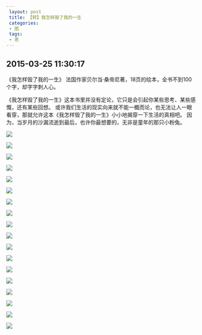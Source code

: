 ```yaml
---
 layout: post
 title: 【转】我怎样毁了我的一生
 categories:
 - 图
 tags:
 - 思
---
```


## 2015-03-25 11:30:17

《我怎样毁了我的一生》 法国作家贝尔当·桑帝尼著，18页的绘本，全书不到100个字，却字字刺人心。

《我怎样毁了我的一生》这本书里并没有定论，它只是会引起你某些思考、某些感慨，还有某些回想。
或许我们生活的现实向来就不能一概而论，也无法让人一眼看穿，那就允许这本《我怎样毁了我的一生》小小地揭穿一下生活的真相吧。
因为，当岁月的沙漏流逝到最后，也许你最想要的，无非是童年的那只小粉兔。

![](https://jerkwin.github.io/pic/我怎样毁了我的一生-1.jpg)

![](https://jerkwin.github.io/pic/我怎样毁了我的一生-2.jpg)

![](https://jerkwin.github.io/pic/我怎样毁了我的一生-3.jpg)

![](https://jerkwin.github.io/pic/我怎样毁了我的一生-4.jpg)

![](https://jerkwin.github.io/pic/我怎样毁了我的一生-5.jpg)

![](https://jerkwin.github.io/pic/我怎样毁了我的一生-6.jpg)

![](https://jerkwin.github.io/pic/我怎样毁了我的一生-7.jpg)

![](https://jerkwin.github.io/pic/我怎样毁了我的一生-8.jpg)

![](https://jerkwin.github.io/pic/我怎样毁了我的一生-9.jpg)

![](https://jerkwin.github.io/pic/我怎样毁了我的一生-10.jpg)

![](https://jerkwin.github.io/pic/我怎样毁了我的一生-11.jpg)

![](https://jerkwin.github.io/pic/我怎样毁了我的一生-12.jpg)

![](https://jerkwin.github.io/pic/我怎样毁了我的一生-13.jpg)

![](https://jerkwin.github.io/pic/我怎样毁了我的一生-14.jpg)

![](https://jerkwin.github.io/pic/我怎样毁了我的一生-15.jpg)

![](https://jerkwin.github.io/pic/我怎样毁了我的一生-16.jpg)

![](https://jerkwin.github.io/pic/我怎样毁了我的一生-17.jpg)

![](https://jerkwin.github.io/pic/我怎样毁了我的一生-18.jpg)
